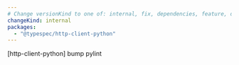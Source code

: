 ```yaml
---
# Change versionKind to one of: internal, fix, dependencies, feature, deprecation, breaking
changeKind: internal
packages:
  - "@typespec/http-client-python"
---
```


[http-client-python] bump pylint
